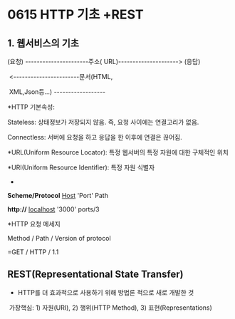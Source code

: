# 0615 HTTP 기초 +REST

## 1. 웹서비스의 기초



(요청) ----------------------주소( URL)--------------------->  (응답)

​		<-----------------------문서(HTML,

​					                XML,Json등...) ------------------

*HTTP 기본속성:



Stateless: 상태정보가 저장되지 않음. 즉, 요청 사이에는 연결고리가 없음.

Connectless: 서버에 요청을 하고 응답을 한 이후에 연결은 끊어짐.



*URL(Uniform Resource Locator): 특정 웹서버의 특정 자원에 대한 구체적인 위치



*URI(Uniform Resource Identifier): 특정 자원 식별자



*

**Scheme/Protocol**          <u>Host</u>                      'Port'                     Path

**http://**                             <u>localhost</u>                '3000'                    ports/3



*HTTP 요청 메세지

Method / Path / Version of protocol

=GET / HTTP / 1.1



## REST(Representational State Transfer)

* HTTP를 더 효과적으로 사용하기 위해 방법론 적으로 새로 개발한 것

​     가장핵심: 1) 자원(URI), 2) 행위(HTTP Method), 3) 표현(Representations)